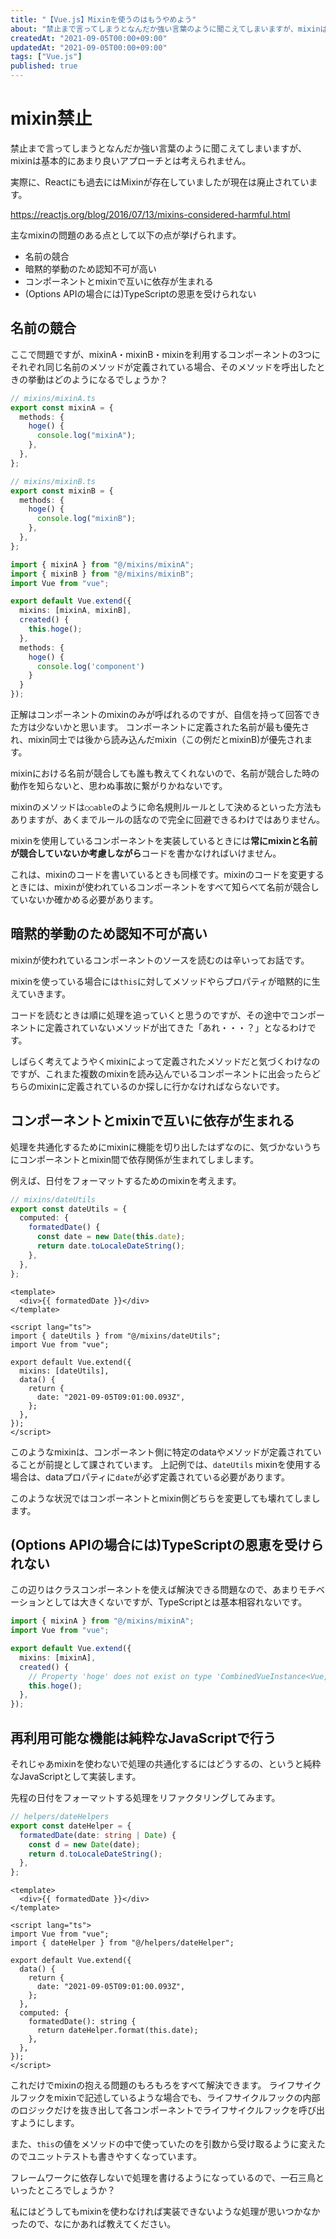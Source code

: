 ```yaml
---
title: "【Vue.js】Mixinを使うのはもうやめよう"
about: "禁止まで言ってしまうとなんだか強い言葉のように聞こえてしまいますが、mixinは基本的にあまり良いアプローチとは考えられません。  実際に、Reactにも過去にはMixinが存在していましたが現在は廃止されています。"
createdAt: "2021-09-05T00:00+09:00"
updatedAt: "2021-09-05T00:00+09:00"
tags: ["Vue.js"]
published: true
---
```

# mixin禁止

禁止まで言ってしまうとなんだか強い言葉のように聞こえてしまいますが、mixinは基本的にあまり良いアプローチとは考えられません。

実際に、Reactにも過去にはMixinが存在していましたが現在は廃止されています。

https://reactjs.org/blog/2016/07/13/mixins-considered-harmful.html

主なmixinの問題のある点として以下の点が挙げられます。

- 名前の競合
- 暗黙的挙動のため認知不可が高い
- コンポーネントとmixinで互いに依存が生まれる
- (Options APIの場合には)TypeScriptの恩恵を受けられない

## 名前の競合

ここで問題ですが、mixinA・mixinB・mixinを利用するコンポーネントの3つにそれぞれ同じ名前のメソッドが定義されている場合、そのメソッドを呼出したときの挙動はどのようになるでしょうか？

```ts
// mixins/mixinA.ts
export const mixinA = {
  methods: {
    hoge() {
      console.log("mixinA");
    },
  },
};
```

```ts
// mixins/mixinB.ts
export const mixinB = {
  methods: {
    hoge() {
      console.log("mixinB");
    },
  },
};
```

```ts
import { mixinA } from "@/mixins/mixinA";
import { mixinB } from "@/mixins/mixinB";
import Vue from "vue";

export default Vue.extend({
  mixins: [mixinA, mixinB],
  created() {
    this.hoge();
  },
  methods: {
    hoge() {
      console.log('component')
    }
  }
});
```

正解はコンポーネントのmixinのみが呼ばれるのですが、自信を持って回答できた方は少ないかと思います。
コンポーネントに定義された名前が最も優先され、mixin同士では後から読み込んだmixin（この例だとmixinB)が優先されます。

mixinにおける名前が競合しても誰も教えてくれないので、名前が競合した時の動作を知らないと、思わぬ事故に繋がりかねないです。

mixinのメソッドは`○○able`のように命名規則ルールとして決めるといった方法もありますが、あくまでルールの話なので完全に回避できるわけではありません。

mixinを使用しているコンポーネントを実装しているときには**常にmixinと名前が競合していないか考慮しながら**コードを書かなければいけません。

これは、mixinのコードを書いているときも同様です。mixinのコードを変更するときには、mixinが使われているコンポーネントをすべて知らべて名前が競合していないか確かめる必要があります。

## 暗黙的挙動のため認知不可が高い

mixinが使われているコンポーネントのソースを読むのは辛いってお話です。

mixinを使っている場合には`this`に対してメソッドやらプロパティが暗黙的に生えていきます。

コードを読むときは順に処理を追っていくと思うのですが、その途中でコンポーネントに定義されていないメソッドが出てきた「あれ・・・？」となるわけです。

しばらく考えてようやくmixinによって定義されたメソッドだと気づくわけなのですが、これまた複数のmixinを読み込んでいるコンポーネントに出会ったらどちらのmixinに定義されているのか探しに行かなければならないです。

## コンポーネントとmixinで互いに依存が生まれる

処理を共通化するためにmixinに機能を切り出したはずなのに、気づかないうちにコンポーネントとmixin間で依存関係が生まれてしまします。

例えば、日付をフォーマットするためのmixinを考えます。

```ts
// mixins/dateUtils
export const dateUtils = {
  computed: {
    formatedDate() {
      const date = new Date(this.date);
      return date.toLocaleDateString();
    },
  },
};
```

```vue
<template>
  <div>{{ formatedDate }}</div>
</template>

<script lang="ts">
import { dateUtils } from "@/mixins/dateUtils";
import Vue from "vue";

export default Vue.extend({
  mixins: [dateUtils],
  data() {
    return {
      date: "2021-09-05T09:01:00.093Z",
    };
  },
});
</script>
```

このようなmixinは、コンポーネント側に特定のdataやメソッドが定義されていることが前提として課されています。
上記例では、`dateUtils` mixinを使用する場合は、dataプロパティに`date`が必ず定義されている必要があります。

このような状況ではコンポーネントとmixin側どちらを変更しても壊れてしまします。

## (Options APIの場合には)TypeScriptの恩恵を受けられない

この辺りはクラスコンポーネントを使えば解決できる問題なので、あまりモチベーションとしては大きくないですが、TypeScriptとは基本相容れないです。

```ts
import { mixinA } from "@/mixins/mixinA";
import Vue from "vue";

export default Vue.extend({
  mixins: [mixinA],
  created() {
    // Property 'hoge' does not exist on type 'CombinedVueInstance<Vue, unknown, unknown, unknown, Readonly<Record<never, any>>>'
    this.hoge();
  },
});
```

## 再利用可能な機能は純粋なJavaScriptで行う

それじゃあmixinを使わないで処理の共通化するにはどうするの、というと純粋なJavaScriptとして実装します。

先程の日付をフォーマットする処理をリファクタリングしてみます。

```ts
// helpers/dateHelpers
export const dateHelper = {
  formatedDate(date: string | Date) {
    const d = new Date(date);
    return d.toLocaleDateString();
  },
};
```

```vue
<template>
  <div>{{ formatedDate }}</div>
</template>

<script lang="ts">
import Vue from "vue";
import { dateHelper } from "@/helpers/dateHelper";

export default Vue.extend({
  data() {
    return {
      date: "2021-09-05T09:01:00.093Z",
    };
  },
  computed: {
    formatedDate(): string {
      return dateHelper.format(this.date);
    },
  },
});
</script>
```

これだけでmixinの抱える問題のもろもろをすべて解決できます。
ライフサイクルフックをmixinで記述しているような場合でも、ライフサイクルフックの内部のロジックだけを抜き出して各コンポーネントでライフサイクルフックを呼び出すようにします。

また、`this`の値をメソッドの中で使っていたのを引数から受け取るように変えたのでユニットテストも書きやすくなっています。

フレームワークに依存しないで処理を書けるようになっているので、一石三鳥といったところでしょうか？

私にはどうしてもmixinを使わなければ実装できないような処理が思いつかなかったので、なにかあれば教えてください。


